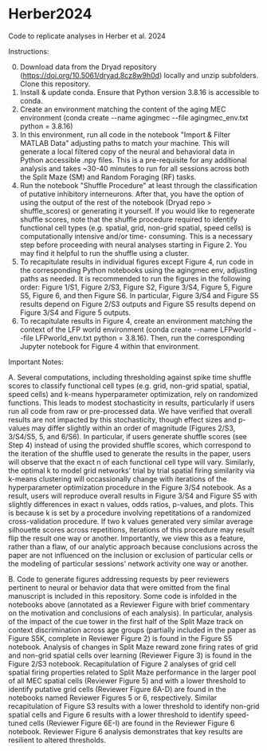 # Herber2024
 Code to replicate analyses in Herber et al. 2024

Instructions:

0. Download data from the Dryad repository (https://doi.org/10.5061/dryad.8cz8w9h0d) locally and unzip subfolders. Clone this repository.
1. Install & update conda. Ensure that Python version 3.8.16 is accessible to conda.
2. Create an environment matching the content of the aging MEC environment (conda create --name agingmec --file agingmec_env.txt python = 3.8.16)
3. In this environment, run all code in the notebook "Import & Filter MATLAB Data" adjusting paths to match your machine. This will generate a local filtered copy of 
the neural and behavioral data in Python accessible .npy files. This is a pre-requisite for any additional analysis and takes ~30-40 minutes to run 
for all sessions across both the Split Maze (SM) and Random Foraging (RF) tasks. 
4. Run the notebook "Shuffle Procedure" at least through the classification of putative inhibitory interneurons. After that, you have the option of 
using the output of the rest of the notebook (Dryad repo > shuffle_scores) or generating it yourself. If you would like to regenerate shuffle scores, note that the 
shuffle procedure required to identify functional cell types (e.g. spatial, grid, non-grid spatial, speed cells) is computationally intensive and/or time-
consuming. This is a necessary step before proceeding with neural analyses starting in Figure 2. You may find it helpful to run the shuffle using a cluster. 
5. To recapitulate results in individual figures except Figure 4, run code in the corresponding Python notebooks using the agingmec env, adjusting paths as needed. It is recommended
to run the figures in the following order: Figure 1/S1, Figure 2/S3, Figure S2, Figure 3/S4, Figure 5, Figure S5, Figure 6, and then Figure S6. In particular, Figure 3/S4 and Figure S5 results depend on Figure 2/S3 outputs and Figure S5 results depend on Figure 3/S4 and Figure 5 outputs.
6. To recapitulate results in Figure 4, create an environment matching the context of the LFP world environment (conda create --name LFPworld --file LFPworld_env.txt python = 3.8.16). 
Then, run the corresponding Jupyter notebook for Figure 4 within that environment.

Important Notes:

A. Several computations, including thresholding against spike time shuffle scores to classify functional cell types (e.g. grid, non-grid spatial, spatial, speed cells) and k-means hyperparameter optimization, rely on randomized functions. This leads to modest stochasticity in results, particularly if users run all code from raw or pre-processed data. We have verified that overall results are not impacted by this stochasticity, though effect sizes and p-values may differ slightly within an order of magnitude (Figures 2/S3, 3/S4/S5, 5, and 6/S6). In particular, if users generate shuffle scores (see Step 4) instead of using the provided shuffle scores, which correspond to the iteration of the shuffle used to generate the results in the paper, users will observe that the exact n of each functional cell type will vary. Similarly, the optimal k to model grid networks' trial by trial spatial firing similarity via k-means clustering will occassionally change with iterations of the hyperparameter optimization procedure in the Figure 3/S4 notebook. As a result, users will reproduce overall results in Figure 3/S4 and Figure S5 with slightly differences in exact n values, odds ratios, p-values, and plots. This is because k is set by a procedure involving repetitations of a randomized cross-validation procedure. If two k values generated very similar average silhouette scores across repetitions, iterations of this procedure may result flip the result one way or another. Importantly, we view this as a feature, rather than a flaw, of our analytic approach because conclusions across the paper are not influenced on the inclusion or exclusion of particular cells or the modeling of particular sessions' network activity one way or another.

B. Code to generate figures addressing requests by peer reviewers pertinent to neural or behavior data that were omitted from the final manuscript is included in this repository. Some code is infolded in the notebooks above (annotated as a Reviewer Figure with brief commentary on the motivation and conclusions of each analysis). In particular, analysis of the impact of the cue tower in the first half of the Split Maze track on context discrimination across age groups (partially included in the paper as Figure S5K, complete in Reviewer Figure 2) is found in the Figure S5 notebook. Analysis of changes in Split Maze reward zone firing rates of grid and non-grid spatial cells over learning (Reviewer Figure 3) is found in the Figure 2/S3 notebook. Recapitulation of Figure 2 analyses of grid cell spatial firing properties related to Split Maze performance in the larger pool of all MEC spatial cells (Reviewer Figure 5) and with a lower threshold to identify putative grid cells (Reviewer Figure 6A-D) are found in the notebooks named Reviewer Figures 5 or 6, respectively. Similar recapitulation of Figure S3 results with a lower threshold to identify non-grid spatial cells and Figure 6 results with a lower threshold to identify speed-tuned cells (Reviewer Figure 6E-I) are found in the Reviewer Figure 6 notebook. Reviewer Figure 6 analysis demonstrates that key results are resilient to altered thresholds.
    
